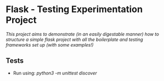 # Flask - Testing Experimentation Project
_This project aims to demonstrate (in an easily digestable manner) how to structure a simple flask project with 
all the boilerplate and testing frameworks set up (with some examples!)_

## Tests
- Run using: _python3 -m unittest discover_

